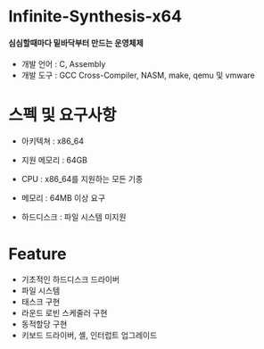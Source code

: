 # Infinite-Synthesis-x64
#### 심심할때마다 밑바닥부터 만드는 운영체제 

* 개발 언어 : C, Assembly
* 개발 도구 : GCC Cross-Compiler, NASM, make, qemu 및 vmware

# 스펙 및 요구사항
* 아키텍쳐 : x86_64
* 지원 메모리 : 64GB

* CPU : x86_64를 지원하는 모든 기종
* 메모리 : 64MB 이상 요구
* 하드디스크 : 파일 시스템 미지원

# Feature
* 기초적인 하드디스크 드라이버
* 파일 시스템
* 태스크 구현
* 라운드 로빈 스케줄러 구현
* 동적할당 구현
* 키보드 드라이버, 셸, 인터럽트 업그레이드
